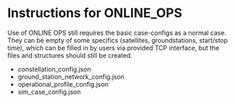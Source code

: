 # Instructions for ONLINE_OPS

Use of ONLINE OPS still requires the basic case-configs as a normal case.   They can be empty of some specifics (satellites, groundstations, start/stop time), which can be filled in by users via provided TCP interface, but the files and structures should still be created.

- constellation_config.json
- ground_station_network_config.json
- operational_profile_config.json
- sim_case_config.json